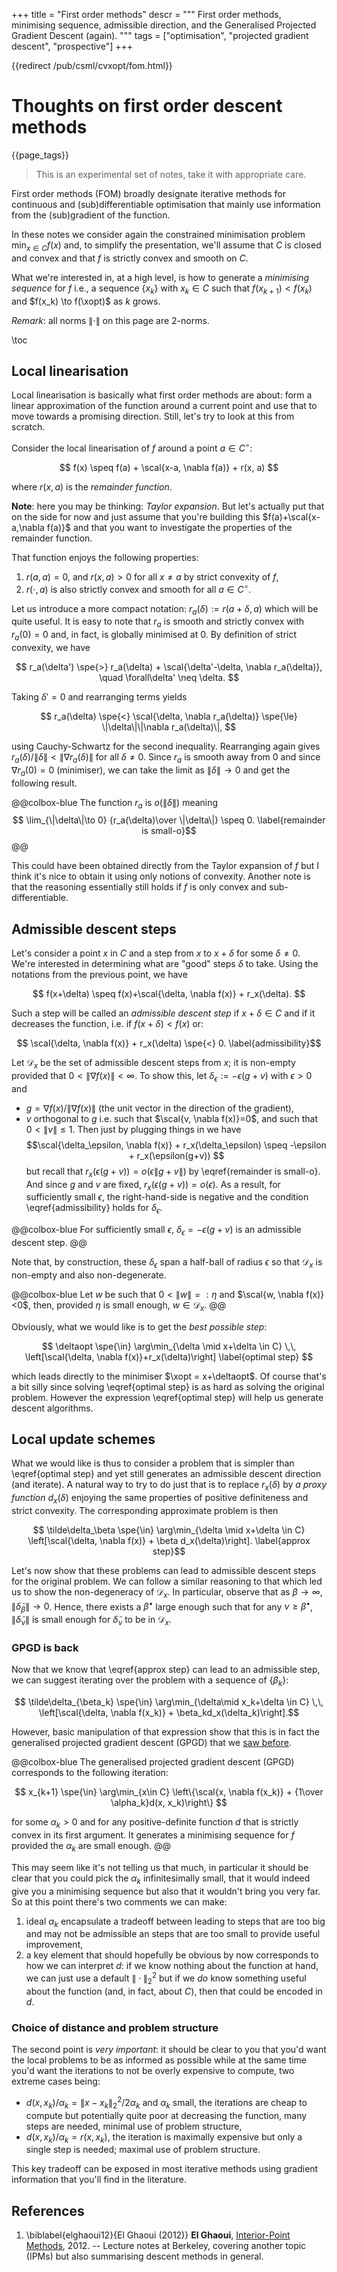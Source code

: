 +++
title = "First order methods"
descr = """
  First order methods, minimising sequence, admissible direction, and the Generalised
  Projected Gradient Descent (again).
  """
tags = ["optimisation", "projected gradient descent", "prospective"]
+++

{{redirect /pub/csml/cvxopt/fom.html}}

<!-- need to justify / structure what you're doing here. -->

# Thoughts on first order descent methods

{{page_tags}}

> This is an experimental set of notes, take it with appropriate care.

First order methods (FOM) broadly designate iterative methods for continuous and (sub)differentiable optimisation that mainly use information from the (sub)gradient of the function.

In these notes we consider again the constrained minimisation problem $\min_{x\in C} f(x)$ and, to simplify the presentation, we'll assume that $C$ is closed and convex and that $f$ is strictly convex and smooth on $C$.

What we're interested in, at a high level, is how to generate a _minimising sequence_ for $f$ i.e., a sequence $\{x_k\}$ with $x_k\in C$ such that $f(x_{k+1}) < f(x_k)$ and $f(x_k) \to f(\xopt)$ as $k$ grows.

_Remark_: all norms $\|\cdot\|$ on this page are 2-norms.

\toc

## Local linearisation

Local linearisation is basically what first order methods are about: form a linear approximation of the function around a current point and use that to move towards a promising direction.
Still, let's try to look at this from scratch.

Consider the local linearisation of $f$ around a point $a\in C^\circ$:

$$ f(x) \speq f(a) + \scal{x-a, \nabla f(a)} + r(x, a) $$

where $r(x, a)$ is the _remainder function_.

**Note**: here you may be thinking: _Taylor expansion_. But let's actually put that on the side for now and just assume that you're building this $f(a)+\scal{x-a,\nabla f(a)}$ and that you want to investigate the properties of the remainder function.

That function enjoys the following properties:

1. $r(a, a)=0$, and $r(x, a)>0$ for all $x\neq a$ by strict convexity of $f$,
1. $r(\cdot, a)$ is also strictly convex and smooth for all $a\in C^\circ$.

Let us introduce a more compact notation: $r_a(\delta) := r(a+\delta, a)$ which will be quite useful.
It is easy to note that $r_a$ is smooth and strictly convex with $r_a(0)=0$ and, in fact, is globally minimised at $0$.
By definition of strict convexity, we have

$$ r_a(\delta') \spe{>} r_a(\delta) + \scal{\delta'-\delta, \nabla r_a(\delta)}, \quad \forall\delta' \neq \delta. $$

Taking $\delta'=0$ and rearranging terms yields

$$ r_a(\delta) \spe{<} \scal{\delta, \nabla r_a(\delta)} \spe{\le} \|\delta\|\|\nabla r_a(\delta)\|, $$

using Cauchy-Schwartz for the second inequality.
Rearranging again gives $r_a(\delta)/\|\delta\| < \|\nabla r_a(\delta)\|$ for all $\delta\neq 0$.
Since $r_a$ is smooth away from $0$ and since $\nabla r_a(0)=0$ (minimiser), we can take the limit as $\|\delta\|\to 0$ and get the following result.

@@colbox-blue
The function $r_a$ is $o(\|\delta\|)$ meaning
$$ \lim_{\|\delta\|\to 0} {r_a(\delta)\over \|\delta\|} \speq 0. \label{remainder is small-o}$$
@@

This could have been obtained directly from the Taylor expansion of $f$ but I think it's nice to obtain it using only notions of convexity.
Another note is that the reasoning essentially still holds if $f$ is only convex and sub-differentiable.


## Admissible descent steps

Let's consider a point $x$ in $C$ and a step from $x$ to $x+\delta$ for some $\delta\neq 0$.
We're interested in determining what are "good" steps $\delta$ to take.
Using the notations from the previous point, we have

$$ f(x+\delta) \speq f(x)+\scal{\delta, \nabla f(x)} + r_x(\delta). $$

Such a step will be called an _admissible descent step_ if $x+\delta\in C$ and if it decreases the function, i.e. if $f(x+\delta) < f(x)$ or:

$$ \scal{\delta, \nabla f(x)} + r_x(\delta) \spe{<} 0. \label{admissibility}$$

Let $\mathcal D_x$ be the set of admissible descent steps from $x$; it is non-empty provided that $0<\|\nabla f(x)\|<\infty$. To show this, let $\delta_\epsilon := -\epsilon(g+v)$ with $\epsilon > 0$ and
* $g=\nabla f(x)/\|\nabla f(x)\|$ (the unit vector in the direction of the gradient),
* $v$ orthogonal to $g$ i.e. such that $\scal{v, \nabla f(x)}=0$, and such that $0 < \|v\|\le 1$.
Then just by plugging things in we have
$$\scal{\delta_\epsilon, \nabla f(x)} + r_x(\delta_\epsilon) \speq -\epsilon + r_x(\epsilon(g+v)) $$
but recall that $r_x(\epsilon(g+v)) = o(\epsilon\|g+v\|)$ by \eqref{remainder is small-o}.
And since $g$ and $v$ are fixed, $r_x(\epsilon(g+v)) = o(\epsilon)$.
As a result, for sufficiently small $\epsilon$, the right-hand-side is negative and the condition \eqref{admissibility} holds for $\delta_\epsilon$.

@@colbox-blue
For sufficiently small $\epsilon$, $\delta_\epsilon=-\epsilon(g+v)$ is an admissible descent step.
@@

Note that, by construction, these $\delta_\epsilon$ span a half-ball of radius $\epsilon$ so that $\mathcal D_x$ is non-empty and also non-degenerate.

@@colbox-blue
Let $w$ be such that $0<\|w\|=:\eta$ and $\scal{w, \nabla f(x)}<0$, then, provided $\eta$ is small enough, $w\in\mathcal D_x$.
@@

Obviously, what we would like is to get the _best possible step_:

$$ \deltaopt \spe{\in} \arg\min_{\delta \mid x+\delta \in C} \,\, \left[\scal{\delta, \nabla f(x)}+r_x(\delta)\right] \label{optimal step}  $$

which leads directly to the minimiser $\xopt = x+\deltaopt$.
Of course that's a bit silly since solving \eqref{optimal step} is as hard as solving the original problem.
However the expression \eqref{optimal step} will help us generate descent algorithms.

## Local update schemes

What we would like is thus to consider a problem that is simpler than \eqref{optimal step} and yet still generates an admissible descent direction (and iterate).
A natural way to try to do just that is to replace $r_x(\delta)$ by _a proxy function_ $d_x(\delta)$ enjoying the same properties of positive definiteness and strict convexity.
The corresponding approximate problem is then

$$ \tilde\delta_\beta \spe{\in} \arg\min_{\delta \mid x+\delta \in C} \left[\scal{\delta, \nabla f(x)} + \beta d_x(\delta)\right]. \label{approx step}$$

Let's now show that these problems can lead to admissible descent steps for the original problem.
We can follow a similar reasoning to that which led us to show the non-degeneracy of $\mathcal D_x$.
In particular, observe that as $\beta\to\infty$, $\|\tilde\delta_{\beta}\|\to 0$.
Hence, there exists a $\beta^\bullet$ large enough such that for any $\nu \ge \beta^\bullet$, $\|\tilde\delta_\nu\|$ is small enough for $\tilde\delta_\nu$ to be in $\mathcal D_x$.

### GPGD is back

Now that we know that \eqref{approx step} can lead to an admissible step, we can suggest iterating over the problem with a sequence of $\{\beta_k\}$:

$$ \tilde\delta_{\beta_k} \spe{\in} \arg\min_{\delta\mid x_k+\delta \in C} \,\, \left[\scal{\delta, \nabla f(x_k)} + \beta_kd_x(\delta_k)\right].$$

However, basic manipulation of that expression show that this is in fact the generalised projected gradient descent (GPGD) that we [saw before](\cvx{mda.html}).

@@colbox-blue
The generalised projected gradient descent (GPGD) corresponds to the following iteration:

$$ x_{k+1} \spe{\in} \arg\min_{x\in C} \left\{\scal{x, \nabla f(x_k)} + {1\over \alpha_k}d(x, x_k)\right\} $$

for some $\alpha_k>0$ and for any positive-definite function $d$ that is strictly convex in its first argument. It generates a minimising sequence for $f$ provided the $\alpha_k$ are small enough.
@@

This may seem like it's not telling us that much, in particular it should be clear that you could pick the $\alpha_k$ infinitesimally small, that it would indeed give you a minimising sequence but also that it wouldn't bring you very far.
So at this point there's two comments we can make:

1. ideal $\alpha_k$ encapsulate a tradeoff between leading to steps that are too big and may not be admissible an steps that are too small to provide useful improvement,
1. a key element that should hopefully be obvious by now corresponds to how we can interpret $d$: if we know nothing about the function at hand, we can just use a default $\|\cdot\|_2^2$ but if we _do_ know something useful about the function (and, in fact, about $C$), then that could be encoded in $d$.

### Choice of distance and problem structure

The second point is _very important_: it should be clear to you that you'd want the local problems to be as informed as possible while at the same time you'd want the iterations to not be overly expensive to compute, two extreme cases being:

* $d(x, x_k)/\alpha_k = \|x-x_k\|_2^2/{2\alpha_k}$ <!--_--> and $\alpha_k$ small, the iterations are cheap to compute but potentially quite poor at decreasing the function, many steps are needed, minimal use of problem structure,
* $d(x, x_k)/\alpha_k = r(x, x_k)$, the iteration is maximally expensive but only a single step is needed; maximal use of problem structure.

This key tradeoff can be exposed in most iterative methods using gradient information that you'll find in the literature.

## References

1. \biblabel{elghaoui12}{El Ghaoui (2012)} **El Ghaoui**, [Interior-Point Methods](https://people.eecs.berkeley.edu/~elghaoui/Teaching/EE227A/lecture19.pdf), 2012. -- Lecture notes at Berkeley, covering another topic (IPMs) but also summarising descent methods in general.
